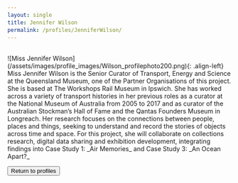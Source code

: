 ```yaml
---
layout: single
title: Jennifer Wilson
permalink: /profiles/JenniferWilson/
---
```

<br>
![Miss Jennifer Wilson](/assets/images/profile_images/Wilson_profilephoto200.png){: .align-left}
Miss Jennifer Wilson is the Senior Curator of Transport, Energy and Science at the Queensland Museum, one of the Partner Organisations of this project. She is based at The Workshops Rail Museum in Ipswich. She has worked across a variety of transport histories in her previous roles as a curator at the National Museum of Australia from 2005 to 2017 and as curator of the Australian Stockman’s Hall of Fame and the Qantas Founders Museum in Longreach. Her research focuses on the connections between people, places and things, seeking to understand and record the stories of objects across time and space. For this project, she will collaborate on collections research, digital data sharing and exhibition development, integrating findings into Case Study 1: _Air Memories_ and Case Study 3: _An Ocean Apart?_

<p><a href="http://www.heritageoftheair.org.au/profiles"><button class="button">Return to profiles</button></a></p>
